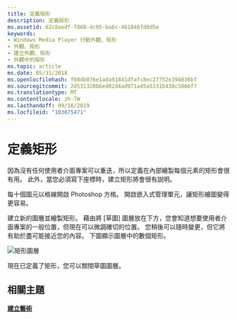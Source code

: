 ```yaml
---
title: 定義矩形
description: 定義矩形
ms.assetid: 62c8aedf-f868-4c05-ba6c-4b1846fd0d5e
keywords:
- Windows Media Player 行動外觀、矩形
- 外觀、矩形
- 建立外觀、矩形
- 外觀中的矩形
ms.topic: article
ms.date: 05/31/2018
ms.openlocfilehash: f68db076e1ada91841dfafc8ec27752e394836bf
ms.sourcegitcommit: 2d531328b6ed82d4ad971a45a5131b430c5866f7
ms.translationtype: MT
ms.contentlocale: zh-TW
ms.lasthandoff: 09/16/2019
ms.locfileid: "103675471"
---
```

# <a name="define-the-rectangles"></a>定義矩形

因為沒有任何使用者介面專案可以重迭，所以定義在內部繪製每個元素的矩形會很有用。 此外，當您必須寫下座標時，建立矩形將會很有説明。

每十個圖元以格線開啟 Photoshop 方格。 開啟嵌入式管理單元，讓矩形繪圖變得更容易。

建立新的圖層並繪製矩形。 藉由將 [草圖] 圖層放在下方，您會知道想要使用者介面專案的一般位置，但現在可以微調確切的位置。 您稍後可以隨時變更，但它將有助於盡可能接近您的內容。 下圖顯示圖層中的數個矩形。

![矩形圖層](images/ceswmrek.png)

現在已定義了矩形，您可以關閉草圖圖層。

## <a name="related-topics"></a>相關主題

<dl> <dt>

[**建立藝術**](creating-the-art.md)
</dt> </dl>

 

 




